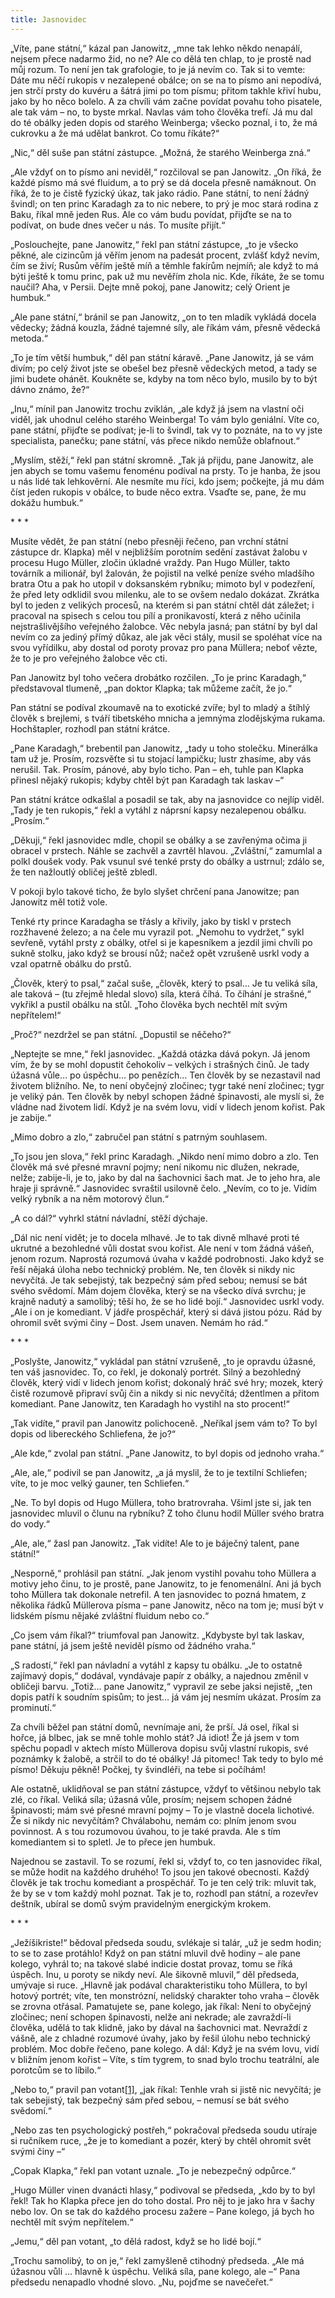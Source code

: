 ```yaml
---
title: Jasnovidec
---
```


„Víte, pane státní,“ kázal pan Janowitz, „mne tak lehko někdo nenapálí, nejsem přece nadarmo žid, no ne? Ale co dělá ten chlap, to je prostě nad můj rozum. To není jen tak grafologie, to je já nevím co. Tak si to vemte: Dáte mu něčí rukopis v nezalepené obálce; on se na to písmo ani nepodívá, jen strčí prsty do kuvéru a šátrá jimi po tom písmu; přitom takhle křiví hubu, jako by ho něco bolelo. A za chvíli vám začne povídat povahu toho pisatele, ale tak vám – no, to byste mrkal. Navlas vám toho člověka trefí. Já mu dal do té obálky jeden dopis od starého Weinberga; všecko poznal, i to, že má cukrovku a že má udělat bankrot. Co tomu říkáte?“

„Nic,“ děl suše pan státní zástupce. „Možná, že starého Weinberga zná.“

„Ale vždyť on to písmo ani neviděl,“ rozčiloval se pan Janowitz. „On říká, že každé písmo má své fluidum, a to prý se dá docela přesně namáknout. On říká, že to je čistě fyzický úkaz, tak jako rádio. Pane státní, to není žádný švindl; on ten princ Karadagh za to nic nebere, to prý je moc stará rodina z Baku, říkal mně jeden Rus. Ale co vám budu povídat, přijďte se na to podívat, on bude dnes večer u nás. To musíte přijít.“

„Poslouchejte, pane Janowitz,“ řekl pan státní zástupce, „to je všecko pěkné, ale cizincům já věřím jenom na padesát procent, zvlášť když nevím, čím se živí; Rusům věřím ještě míň a těmhle fakírům nejmíň; ale když to má býti ještě k tomu princ, pak už mu nevěřím zhola nic. Kde, říkáte, že se tomu naučil? Aha, v Persii. Dejte mně pokoj, pane Janowitz; celý Orient je humbuk.“

„Ale pane státní,“ bránil se pan Janowitz, „on to ten mladík vykládá docela vědecky; žádná kouzla, žádné tajemné síly, ale říkám vám, přesně vědecká metoda.“

„To je tím větší humbuk,“ děl pan státní káravě. „Pane Janowitz, já se vám divím; po celý život jste se obešel bez přesně vědeckých metod, a tady se jimi budete ohánět. Koukněte se, kdyby na tom něco bylo, musilo by to být dávno známo, že?“

„Inu,“ mínil pan Janowitz trochu zviklán, „ale když já jsem na vlastní oči viděl, jak uhodnul celého starého Weinberga! To vám bylo geniální. Víte co, pane státní, přijďte se podívat; je-li to švindl, tak vy to poznáte, na to vy jste specialista, panečku; pane státní, vás přece nikdo nemůže oblafnout.“

„Myslím, stěží,“ řekl pan státní skromně. „Tak já přijdu, pane Janowitz, ale jen abych se tomu vašemu fenoménu podíval na prsty. To je hanba, že jsou u nás lidé tak lehkověrní. Ale nesmíte mu říci, kdo jsem; počkejte, já mu dám číst jeden rukopis v obálce, to bude něco extra. Vsaďte se, pane, že mu dokážu humbuk.“

\* \* \*

Musíte vědět, že pan státní (nebo přesněji řečeno, pan vrchní státní zástupce dr. Klapka) měl v nejbližším porotním sedění zastávat žalobu v procesu Hugo Müller, zločin úkladné vraždy. Pan Hugo Müller, takto továrník a milionář, byl žalován, že pojistil na velké peníze svého mladšího bratra Otu a pak ho utopil v doksanském rybníku; mimoto byl v podezření, že před lety odklidil svou milenku, ale to se ovšem nedalo dokázat. Zkrátka byl to jeden z velikých procesů, na kterém si pan státní chtěl dát záležet; i pracoval na spisech s celou tou pílí a pronikavostí, která z něho učinila nejstrašlivějšího veřejného žalobce. Věc nebyla jasná; pan státní by byl dal nevím co za jediný přímý důkaz, ale jak věci stály, musil se spoléhat více na svou vyřídilku, aby dostal od poroty provaz pro pana Müllera; neboť vězte, že to je pro veřejného žalobce věc cti.

Pan Janowitz byl toho večera drobátko rozčilen. „To je princ Karadagh,“ představoval tlumeně, „pan doktor Klapka; tak můžeme začít, že jo.“

Pan státní se podíval zkoumavě na to exotické zvíře; byl to mladý a štíhlý člověk s brejlemi, s tváří tibetského mnicha a jemnýma zlodějskýma rukama. Hochštapler, rozhodl pan státní krátce.

„Pane Karadagh,“ brebentil pan Janowitz, „tady u toho stolečku. Minerálka tam už je. Prosím, rozsvěťte si tu stojací lampičku; lustr zhasíme, aby vás nerušil. Tak. Prosím, pánové, aby bylo ticho. Pan – eh, tuhle pan Klapka přinesl nějaký rukopis; kdyby chtěl být pan Karadagh tak laskav –“

Pan státní krátce odkašlal a posadil se tak, aby na jasnovidce co nejlíp viděl. „Tady je ten rukopis,“ řekl a vytáhl z náprsní kapsy nezalepenou obálku. „Prosím.“

„Děkuji,“ řekl jasnovidec mdle, chopil se obálky a se zavřenýma očima ji obracel v prstech. Náhle se zachvěl a zavrtěl hlavou. „Zvláštní,“ zamumlal a polkl doušek vody. Pak vsunul své tenké prsty do obálky a ustrnul; zdálo se, že ten nažloutlý obličej ještě zbledl.

V pokoji bylo takové ticho, že bylo slyšet chrčení pana Janowitze; pan Janowitz měl totiž vole.

Tenké rty prince Karadagha se třásly a křivily, jako by tiskl v prstech rozžhavené železo; a na čele mu vyrazil pot. „Nemohu to vydržet,“ sykl sevřeně, vytáhl prsty z obálky, otřel si je kapesníkem a jezdil jimi chvíli po sukně stolku, jako když se brousí nůž; načež opět vzrušeně usrkl vody a vzal opatrně obálku do prstů.

„Člověk, který to psal,“ začal suše, „člověk, který to psal… Je tu veliká síla, ale taková – (tu zřejmě hledal slovo) síla, která číhá. To číhání je strašné,“ vykřikl a pustil obálku na stůl. „Toho člověka bych nechtěl mít svým nepřítelem!“

„Proč?“ nezdržel se pan státní. „Dopustil se něčeho?“

„Neptejte se mne,“ řekl jasnovidec. „Každá otázka dává pokyn. Já jenom vím, že by se mohl dopustit čehokoliv – velkých i strašných činů. Je tady úžasná vůle… po úspěchu… po penězích… Ten člověk by se nezastavil nad životem bližního. Ne, to není obyčejný zločinec; tygr také není zločinec; tygr je veliký pán. Ten člověk by nebyl schopen žádné špinavosti, ale myslí si, že vládne nad životem lidí. Když je na svém lovu, vidí v lidech jenom kořist. Pak je zabije.“

„Mimo dobro a zlo,“ zabručel pan státní s patrným souhlasem.

„To jsou jen slova,“ řekl princ Karadagh. „Nikdo není mimo dobro a zlo. Ten člověk má své přesné mravní pojmy; není nikomu nic dlužen, nekrade, nelže; zabije-li, je to, jako by dal na šachovnici šach mat. Je to jeho hra, ale hraje ji správně.“ Jasnovidec svraštil usilovně čelo. „Nevím, co to je. Vidím velký rybník a na něm motorový člun.“

„A co dál?“ vyhrkl státní návladní, stěží dýchaje.

„Dál nic není vidět; je to docela mlhavé. Je to tak divně mlhavé proti té ukrutné a bezohledné vůli dostat svou kořist. Ale není v tom žádná vášeň, jenom rozum. Naprostá rozumová úvaha v každé podrobnosti. Jako když se řeší nějaká úloha nebo technický problém. Ne, ten člověk si nikdy nic nevyčítá. Je tak sebejistý, tak bezpečný sám před sebou; nemusí se bát svého svědomí. Mám dojem člověka, který se na všecko dívá svrchu; je krajně nadutý a samolibý; těší ho, že se ho lidé bojí.“ Jasnovidec usrkl vody. „Ale i on je komediant. V jádře prospěchář, který si dává jistou pózu. Rád by ohromil svět svými činy – Dost. Jsem unaven. Nemám ho rád.“

\* \* \*

„Poslyšte, Janowitz,“ vykládal pan státní vzrušeně, „to je opravdu úžasné, ten váš jasnovidec. To, co řekl, je dokonalý portrét. Silný a bezohledný člověk, který vidí v lidech jenom kořist; dokonalý hráč své hry; mozek, který čistě rozumově připraví svůj čin a nikdy si nic nevyčítá; džentlmen a přitom komediant. Pane Janowitz, ten Karadagh ho vystihl na sto procent!“

„Tak vidíte,“ pravil pan Janowitz polichoceně. „Neříkal jsem vám to? To byl dopis od libereckého Schliefena, že jo?“

„Ale kde,“ zvolal pan státní. „Pane Janowitz, to byl dopis od jednoho vraha.“

„Ale, ale,“ podivil se pan Janowitz, „a já myslil, že to je textilní Schliefen; víte, to je moc velký gauner, ten Schliefen.“

„Ne. To byl dopis od Hugo Müllera, toho bratrovraha. Všiml jste si, jak ten jasnovidec mluvil o člunu na rybníku? Z toho člunu hodil Müller svého bratra do vody.“

„Ale, ale,“ žasl pan Janowitz. „Tak vidíte! Ale to je báječný talent, pane státní!“

„Nesporně,“ prohlásil pan státní. „Jak jenom vystihl povahu toho Müllera a motivy jeho činu, to je prostě, pane Janowitz, to je fenomenální. Ani já bych toho Müllera tak dokonale netrefil. A ten jasnovidec to pozná hmatem, z několika řádků Müllerova písma – pane Janowitz, něco na tom je; musí být v lidském písmu nějaké zvláštní fluidum nebo co.“

„Co jsem vám říkal?“ triumfoval pan Janowitz. „Kdybyste byl tak laskav, pane státní, já jsem ještě neviděl písmo od žádného vraha.“

„S radostí,“ řekl pan návladní a vytáhl z kapsy tu obálku. „Je to ostatně zajímavý dopis,“ dodával, vyndávaje papír z obálky, a najednou změnil v obličeji barvu. „Totiž… pane Janowitz,“ vypravil ze sebe jaksi nejistě, „ten dopis patří k soudním spisům; to jest… já vám jej nesmím ukázat. Prosím za prominutí.“

Za chvíli běžel pan státní domů, nevnímaje ani, že prší. Já osel, říkal si hořce, já blbec, jak se mně tohle mohlo stát? Já idiot! Že já jsem v tom spěchu popadl v aktech místo Müllerova dopisu svůj vlastní rukopis, své poznámky k žalobě, a strčil to do té obálky! Já pitomec! Tak tedy to bylo mé písmo! Děkuju pěkně! Počkej, ty švindléři, na tebe si počíhám!

Ale ostatně, uklidňoval se pan státní zástupce, vždyť to většinou nebylo tak zlé, co říkal. Veliká síla; úžasná vůle, prosím; nejsem schopen žádné špinavosti; mám své přesné mravní pojmy – To je vlastně docela lichotivé. Že si nikdy nic nevyčítám? Chválabohu, nemám co: plním jenom svou povinnost. A s tou rozumovou úvahou, to je také pravda. Ale s tím komediantem si to spletl. Je to přece jen humbuk.

Najednou se zastavil. To se rozumí, řekl si, vždyť to, co ten jasnovidec říkal, se může hodit na každého druhého! To jsou jen takové obecnosti. Každý člověk je tak trochu komediant a prospěchář. To je ten celý trik: mluvit tak, že by se v tom každý mohl poznat. Tak je to, rozhodl pan státní, a rozevřev deštník, ubíral se domů svým pravidelným energickým krokem.

\* \* \*

„Ježíšikriste!“ bědoval předseda soudu, svlékaje si talár, „už je sedm hodin; to se to zase protáhlo! Když on pan státní mluvil dvě hodiny – ale pane kolego, vyhrál to; na takové slabé indicie dostat provaz, tomu se říká úspěch. Inu, u poroty se nikdy neví. Ale šikovně mluvil,“ děl předseda, umývaje si ruce. „Hlavně jak podával charakteristiku toho Müllera, to byl hotový portrét; víte, ten monstrózní, nelidský charakter toho vraha – člověk se zrovna otřásal. Pamatujete se, pane kolego, jak říkal: Není to obyčejný zločinec; není schopen špinavosti, nelže ani nekrade; ale zavraždí-li člověka, udělá to tak klidně, jako by dával na šachovnici mat. Nevraždí z vášně, ale z chladné rozumové úvahy, jako by řešil úlohu nebo technický problém. Moc dobře řečeno, pane kolego. A dál: Když je na svém lovu, vidí v bližním jenom kořist – Víte, s tím tygrem, to snad bylo trochu teatrální, ale porotcům se to líbilo.“

„Nebo to,“ pravil pan votant[\[1\]](./resources/undefined), „jak říkal: Tenhle vrah si jistě nic nevyčítá; je tak sebejistý, tak bezpečný sám před sebou, – nemusí se bát svého svědomí.“

„Nebo zas ten psychologický postřeh,“ pokračoval předseda soudu utíraje si ručníkem ruce, „že je to komediant a pozér, který by chtěl ohromit svět svými činy –“

„Copak Klapka,“ řekl pan votant uznale. „To je nebezpečný odpůrce.“

„Hugo Müller vinen dvanácti hlasy,“ podivoval se předseda, „kdo by to byl řekl! Tak ho Klapka přece jen do toho dostal. Pro něj to je jako hra v šachy nebo lov. On se tak do každého procesu zažere – Pane kolego, já bych ho nechtěl mít svým nepřítelem.“

„Jemu,“ děl pan votant, „to dělá radost, když se ho lidé bojí.“

„Trochu samolibý, to on je,“ řekl zamyšleně ctihodný předseda. „Ale má úžasnou vůli … hlavně k úspěchu. Veliká síla, pane kolego, ale –“ Pana předsedu nenapadlo vhodné slovo. „Nu, pojďme se navečeřet.“
